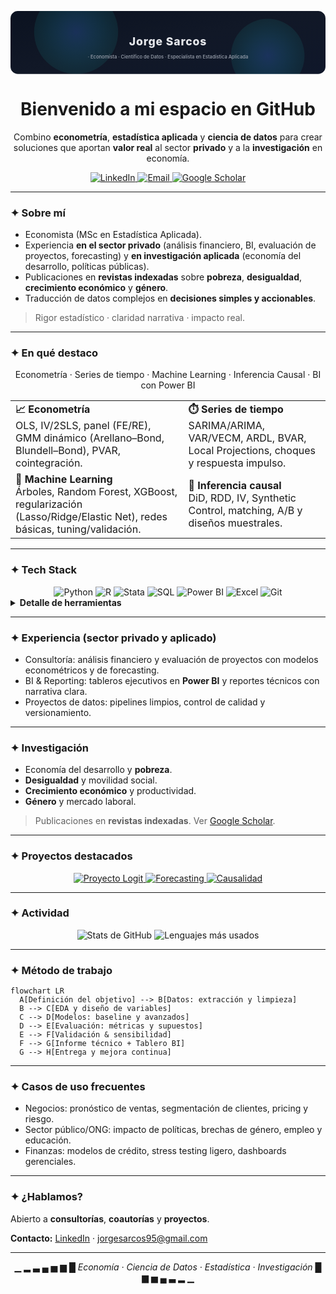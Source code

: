 <!-- =============================== -->

<!-- README — Jorge Sarcos (dark elegant) -->

<!-- =============================== -->

<!-- ======= HERO / BANNER (SVG oscuro y elegante) ======= -->

<p align="center">
  <svg width="100%" height="240" viewBox="0 0 1200 240" xmlns="http://www.w3.org/2000/svg" role="img" aria-label="Banner de Jorge Sarcos">
    <defs>
      <linearGradient id="g" x1="0" y1="0" x2="1" y2="1">
        <stop offset="0%" stop-color="#0B1220"/>
        <stop offset="50%" stop-color="#111827"/>
        <stop offset="100%" stop-color="#0F172A"/>
      </linearGradient>
      <radialGradient id="pulse" cx="50%" cy="50%" r="70%">
        <stop offset="0%" stop-color="#3B82F6" stop-opacity="0.25"/>
        <stop offset="50%" stop-color="#22D3EE" stop-opacity="0.12"/>
        <stop offset="100%" stop-color="#10B981" stop-opacity="0.06"/>
      </radialGradient>
    </defs>
    <rect width="1200" height="240" fill="url(#g)" rx="28"/>
    <circle cx="250" cy="80" r="160" fill="url(#pulse)"/>
    <circle cx="980" cy="170" r="140" fill="url(#pulse)"/>
    <text x="50%" y="55%" text-anchor="middle" fill="#E5E7EB" font-family="Inter, Segoe UI, Roboto, Arial" font-size="42" font-weight="800" letter-spacing="2">Jorge Sarcos</text>
    <text x="50%" y="75%" text-anchor="middle" fill="#9CA3AF" font-family="Inter, Segoe UI, Roboto, Arial" font-size="18" font-weight="500">· Economista · Científico de Datos · Especialista en Estadística Aplicada</text>
  </svg>
</p>

<h1 align="center">Bienvenido a mi espacio en GitHub</h1>
<p align="center">
  Combino <b>econometría</b>, <b>estadística aplicada</b> y <b>ciencia de datos</b> para crear soluciones que aportan <b>valor real</b> al sector <b>privado</b> y a la <b>investigación</b> en economía.
</p>

<div align="center">
  <a href="https://www.linkedin.com/in/jorge-sarcosgon/" aria-label="LinkedIn de Jorge Sarcos">
    <img src="https://img.shields.io/badge/LinkedIn-Jorge_Sarcos-0A66C2?style=for-the-badge&logo=linkedin&logoColor=white" alt="LinkedIn"/>
  </a>
  <a href="mailto:jorgesarcos95@gmail.com" aria-label="Email de contacto">
    <img src="https://img.shields.io/badge/Email-jorgesarcos95%40gmail.com-DC2626?style=for-the-badge&logo=gmail&logoColor=white" alt="Email"/>
  </a>
  <a href="https://scholar.google.com/citations?user=XXXXXXXX" aria-label="Google Scholar de Jorge Sarcos">
    <img src="https://img.shields.io/badge/Google_Scholar-Perfil-1F2937?style=for-the-badge&logo=googlescholar&logoColor=white" alt="Google Scholar"/>
  </a>
</div>

---

### ✦ Sobre mí

* Economista (MSc en Estadística Aplicada).
* Experiencia **en el sector privado** (análisis financiero, BI, evaluación de proyectos, forecasting) y **en investigación aplicada** (economía del desarrollo, políticas públicas).
* Publicaciones en **revistas indexadas** sobre **pobreza**, **desigualdad**, **crecimiento económico** y **género**.
* Traducción de datos complejos en **decisiones simples y accionables**.

> Rigor estadístico · claridad narrativa · impacto real.

---

### ✦ En qué destaco

<p align="center">
  Econometría · Series de tiempo · Machine Learning · Inferencia Causal · BI con Power BI
</p>

<table>
  <tr>
    <td>
      <strong>📈 Econometría</strong><br/>
      OLS, IV/2SLS, panel (FE/RE), GMM dinámico (Arellano–Bond, Blundell–Bond), PVAR, cointegración.
    </td>
    <td>
      <strong>⏱️ Series de tiempo</strong><br/>
      SARIMA/ARIMA, VAR/VECM, ARDL, BVAR, Local Projections, choques y respuesta impulso.
    </td>
  </tr>
  <tr>
    <td>
      <strong>🧠 Machine Learning</strong><br/>
      Árboles, Random Forest, XGBoost, regularización (Lasso/Ridge/Elastic Net), redes básicas, tuning/validación.
    </td>
    <td>
      <strong>🎯 Inferencia causal</strong><br/>
      DiD, RDD, IV, Synthetic Control, matching, A/B y diseños muestrales.
    </td>
  </tr>
</table>

---

### ✦ Tech Stack

<div align="center">
  <img alt="Python" src="https://img.shields.io/badge/Python-0B1220?style=for-the-badge&logo=python&logoColor=F7DF1E"/>
  <img alt="R" src="https://img.shields.io/badge/R-0B1220?style=for-the-badge&logo=r&logoColor=75AADB"/>
  <img alt="Stata" src="https://img.shields.io/badge/Stata-0B1220?style=for-the-badge&logoColor=white"/>
  <img alt="SQL" src="https://img.shields.io/badge/SQL-0B1220?style=for-the-badge&logo=postgresql&logoColor=white"/>
  <img alt="Power BI" src="https://img.shields.io/badge/Power_BI-0B1220?style=for-the-badge&logo=powerbi&logoColor=F2C811"/>
  <img alt="Excel" src="https://img.shields.io/badge/Excel-0B1220?style=for-the-badge&logo=microsoftexcel&logoColor=21C55D"/>
  <img alt="Git" src="https://img.shields.io/badge/Git-0B1220?style=for-the-badge&logo=git&logoColor=white"/>
</div>

<details>
  <summary><b>Detalle de herramientas</b></summary>

* <strong>Python</strong>: numpy, pandas, scikit-learn, statsmodels, pmdarima, prophet, matplotlib/plotly.
* <strong>R</strong>: tidyverse, data.table, forecast, fable, vars, plm, fixest.
* <strong>Stata</strong>: econometría aplicada, panel dinámico, gráficos.
* <strong>SQL</strong>: CTEs, ventanas, modelado de datos, consultas analíticas.
* <strong>Power BI</strong>: DAX, modelado, storytelling con indicadores.
* <strong>Excel</strong>: Power Query, tablas dinámicas, modelos financieros.

</details>

---

### ✦ Experiencia (sector privado y aplicado)

* Consultoría: análisis financiero y evaluación de proyectos con modelos econométricos y de forecasting.
* BI & Reporting: tableros ejecutivos en <strong>Power BI</strong> y reportes técnicos con narrativa clara.
* Proyectos de datos: pipelines limpios, control de calidad y versionamiento.

---

### ✦ Investigación

* Economía del desarrollo y <strong>pobreza</strong>.
* <strong>Desigualdad</strong> y movilidad social.
* <strong>Crecimiento económico</strong> y productividad.
* <strong>Género</strong> y mercado laboral.

> Publicaciones en <strong>revistas indexadas</strong>. Ver <a href="https://scholar.google.com/citations?user=XXXXXXXX">Google Scholar</a>.

---

### ✦ Proyectos destacados

<div align="center">
  <a href="https://github.com/Jorge-sarcos2002/Logit-model-for-children-s-inassitance-">
    <img alt="Proyecto Logit" src="https://img.shields.io/badge/Logit_inasistencia_escolar-111827?style=for-the-badge&labelColor=0B1220"/>
  </a>
  <a href="#">
    <img alt="Forecasting" src="https://img.shields.io/badge/Forecasting_SARIMA_vs_XGBoost-111827?style=for-the-badge&labelColor=0B1220"/>
  </a>
  <a href="#">
    <img alt="Causalidad" src="https://img.shields.io/badge/Evaluación_de_impacto_(DiD/RDD/SCM)-111827?style=for-the-badge&labelColor=0B1220"/>
  </a>
</div>

---

### ✦ Actividad

<p align="center">
  <img src="https://github-readme-stats.vercel.app/api?username=Jorge-sarcos2002&show_icons=true&theme=github_dark" alt="Stats de GitHub"/>
  <img src="https://github-readme-stats.vercel.app/api/top-langs/?username=Jorge-sarcos2002&layout=compact&theme=github_dark" alt="Lenguajes más usados"/>
</p>

---

### ✦ Método de trabajo

```mermaid
flowchart LR
  A[Definición del objetivo] --> B[Datos: extracción y limpieza]
  B --> C[EDA y diseño de variables]
  C --> D[Modelos: baseline y avanzados]
  D --> E[Evaluación: métricas y supuestos]
  E --> F[Validación & sensibilidad]
  F --> G[Informe técnico + Tablero BI]
  G --> H[Entrega y mejora continua]
```

---

### ✦ Casos de uso frecuentes

* Negocios: pronóstico de ventas, segmentación de clientes, pricing y riesgo.
* Sector público/ONG: impacto de políticas, brechas de género, empleo y educación.
* Finanzas: modelos de crédito, stress testing ligero, dashboards gerenciales.

---

### ✦ ¿Hablamos?

Abierto a <strong>consultorías</strong>, <strong>coautorías</strong> y <strong>proyectos</strong>.

**Contacto:** <a href="https://www.linkedin.com/in/jorge-sarcosgon/">LinkedIn</a> · <a href="mailto:jorgesarcos95@gmail.com">[jorgesarcos95@gmail.com](mailto:jorgesarcos95@gmail.com)</a>

---

<p align="center">▁ ▂ ▃ ▄ ▅ ▆ █  <em>Economía · Ciencia de Datos · Estadística · Investigación</em>  █ ▆ ▅ ▄ ▃ ▂ ▁</p>
